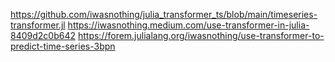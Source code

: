 https://github.com/iwasnothing/julia_transformer_ts/blob/main/timeseries-transformer.jl
https://iwasnothing.medium.com/use-transformer-in-julia-8409d2c0b642
https://forem.julialang.org/iwasnothing/use-transformer-to-predict-time-series-3bpn